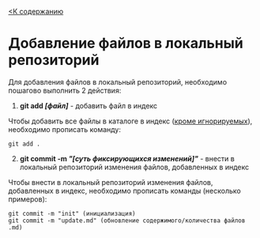[<К содержанию](./readme.md)

# Добавление файлов в локальный репозиторий

Для добавления файлов в локальный репозиторий, необходимо пошагово выполнить 2 действия:

1. **git add *[файл]*** - добавить файл в индекс

Чтобы добавить все файлы в каталоге в индекс ([кроме игнорируемых](.gitignore)), необходимо прописать команду: 

```
git add .
```

2. **git commit -m *"[суть фиксирующихся изменений]"*** - внести в локальный репозиторий изменения файлов, добавленных в индекс

Чтобы внести в локальный репозиторий изменения файлов, добавленных в индекс, необходимо прописать команды (несколько примеров):

```
git commit -m "init" (инициализация)
git commit -m "update.md" (обновление содержимого/количества файлов .md)

